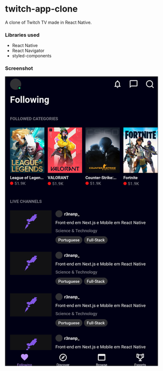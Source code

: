 # twitch-app-clone
  A clone of Twitch TV made in React Native.

### Libraries used
* React Native
* React Navigator
* styled-components

### Screenshot
<img src="screenshot.png">
